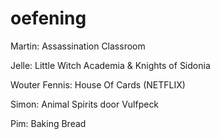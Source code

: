 # oefening
Martin: Assassination Classroom

Jelle: Little Witch Academia & Knights of Sidonia

Wouter Fennis: House Of Cards (NETFLIX)

Simon: Animal Spirits door Vulfpeck

Pim: Baking Bread

